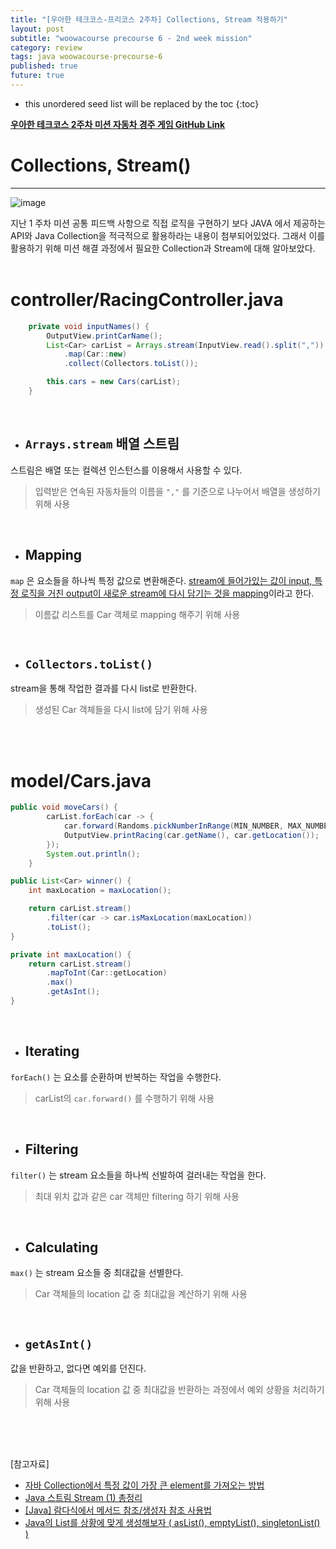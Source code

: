 ```yaml
---
title: "[우아한 테크코스-프리코스 2주차] Collections, Stream 적용하기"
layout: post
subtitle: "woowacourse precourse 6 - 2nd week mission"
category: review
tags: java woowacourse-precourse-6
published: true
future: true
---
```


<!--more-->

* this unordered seed list will be replaced by the toc
{:toc}



**[우아한 테크코스 2주차 미션 자동차 경주 게임 GitHub Link](https://github.com/woowacourse-precourse/java-racingcar-6)**


# Collections, Stream()
***
![image](https://github.com/hYe807n/hYe807n.github.io/assets/79916066/cd0a831a-7266-486f-9ee8-334cb958fa5f)
<br/>

지난 1 주차 미션 공통 피드백 사항으로 직접 로직을 구현하기 보다 JAVA 에서 제공하는 API와 Java Collection을 적극적으로 활용하라는 내용이 첨부되어있었다. 그래서 이를 활용하기 위해 미션 해결 과정에서 필요한 Collection과 Stream에 대해 알아보았다.
<br/>
<br/>

# controller/RacingController.java
```java
    private void inputNames() {
        OutputView.printCarName();
        List<Car> carList = Arrays.stream(InputView.read().split(","))
            .map(Car::new)
            .collect(Collectors.toList());

        this.cars = new Cars(carList);
    }
```
<br/>

* ## `Arrays.stream` 배열 스트림
스트림은 배열 또는 컬렉션 인스턴스를 이용해서 사용할 수 있다.
> 입력받은 연속된 자동차들의 이름을 `","` 를 기준으로 나누어서 배열을 생성하기 위해  사용

<br/>

* ## Mapping
`map` 은 요소들을 하나씩 특정 값으로 변환해준다. <U>stream에 들어가있는 값이 input, 특정 로직을 거친 output이 새로운 stream에 다시 담기는 것을 mapping</U>이라고 한다.
> 이름값 리스트를 Car 객체로 mapping 해주기 위해 사용

<br/>

* ## `Collectors.toList()`
stream을 통해 작업한 결과를 다시 list로 반환한다.
> 생성된 Car 객체들을 다시 list에 담기 위해 사용

<br/>
<br/>

# model/Cars.java
```java
public void moveCars() {
        carList.forEach(car -> {
            car.forward(Randoms.pickNumberInRange(MIN_NUMBER, MAX_NUMBER));
            OutputView.printRacing(car.getName(), car.getLocation());
        });
        System.out.println();
    }

public List<Car> winner() {
    int maxLocation = maxLocation();

    return carList.stream()
        .filter(car -> car.isMaxLocation(maxLocation))
        .toList();
}

private int maxLocation() {
    return carList.stream()
        .mapToInt(Car::getLocation)
        .max()
        .getAsInt();
}
```
<br/>

* ## Iterating
`forEach()` 는 요소를 순환하며 반복하는 작업을 수행한다.
> carList의 `car.forward()` 를 수행하기 위해 사용

<br/>

* ## Filtering
`filter()` 는 stream 요소들을 하나씩 선발하여 걸러내는 작업을 한다.
> 최대 위치 값과 같은 car 객체만 filtering 하기 위해 사용

<br/>

* ## Calculating
`max()` 는 stream 요소들 중 최대값을 선별한다.
> Car 객체들의 location 값 중 최대값을 계산하기 위해 사용

<br/>

* ## `getAsInt()`
값을 반환하고, 없다면 예외를 던진다.
> Car 객체들의 location 값 중 최대값을 반환하는 과정에서 예외 상황을 처리하기 위해 사용

<br/>
<br/>
<br/>

[참고자료]<br/>
* [자바 Collection에서 특정 값이 가장 큰 element를 가져오는 방법](https://www.slipp.net/questions/552)
* [Java 스트림 Stream (1) 총정리](https://www.slipp.net/questions/552)
* [[Java] 람다식에서 메서드 참조/생성자 참조 사용법](https://mong9data.tistory.com/130)
* [Java의 List를 상황에 맞게 생성해보자 ( asList(), emptyList(), singletonList() )](https://alwayspr.tistory.com/28)